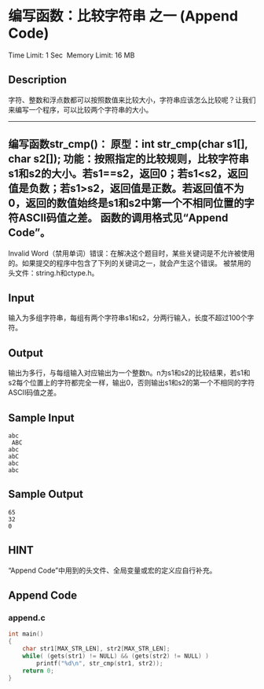 # 编写函数：比较字符串 之一 (Append Code)
Time Limit: 1 Sec  Memory Limit: 16 MB


## Description

字符、整数和浮点数都可以按照数值来比较大小，字符串应该怎么比较呢？让我们来编写一个程序，可以比较两个字符串的大小。

-----------------------------------------------------------------------------
编写函数str_cmp()：
原型：int str_cmp(char s1[], char s2[]);
功能：按照指定的比较规则，比较字符串s1和s2的大小。若s1==s2，返回0；若s1<s2，返回值是负数；若s1>s2，返回值是正数。若返回值不为0，返回的数值始终是s1和s2中第一个不相同位置的字符ASCII码值之差。
函数的调用格式见“Append Code”。
-----------------------------------------------------------------------------
Invalid Word（禁用单词）错误：在解决这个题目时，某些关键词是不允许被使用的。如果提交的程序中包含了下列的关键词之一，就会产生这个错误。
被禁用的头文件：string.h和ctype.h。


## Input
输入为多组字符串，每组有两个字符串s1和s2，分两行输入，长度不超过100个字符。

## Output
输出为多行，与每组输入对应输出为一个整数n。n为s1和s2的比较结果，若s1和s2每个位置上的字符都完全一样，输出0，否则输出s1和s2的第一个不相同的字符ASCII码值之差。

## Sample Input
```
abc
 ABC
abc
abC
abc
abc
```
## Sample Output
```
65
32
0
```

## HINT
“Append Code”中用到的头文件、全局变量或宏的定义应自行补充。

## Append Code
### append.c
```c
int main()
{
    char str1[MAX_STR_LEN], str2[MAX_STR_LEN];
    while( (gets(str1) != NULL) && (gets(str2) != NULL) )
        printf("%d\n", str_cmp(str1, str2));
    return 0;
}
```
